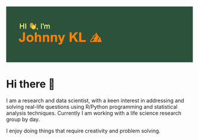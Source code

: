 ![](img/profilebanner.png)
# Hi there 👋 

I am a research and data scientist, with a keen interest in addressing and solving real-life questions using R/Python programming and statistical analysis techniques. Currently I am working with a life science research group by day.   

I enjoy doing things that require creativity and problem solving.


<!--
**jonkingseestheworld/jonkingseestheworld** is a ✨ _special_ ✨ repository because its `README.md` (this file) appears on your GitHub profile.

Here are some ideas to get you started:

- 🔭 I’m currently working on ...
- 🌱 I’m currently learning ...
- 👯 I’m looking to collaborate on ...
- 🤔 I’m looking for help with ...
- 💬 Ask me about ...
- 📫 How to reach me: ...
- 😄 Pronouns: ...
- ⚡ Fun fact: ...
-->
